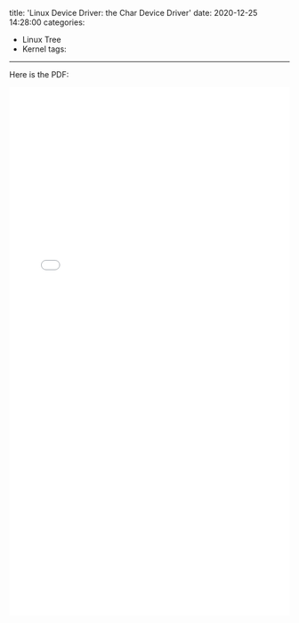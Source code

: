 title: 'Linux Device Driver: the Char Device Driver'
date: 2020-12-25 14:28:00
categories:
- Linux Tree
- Kernel
tags:
---
Here is the PDF:
<!-- more -->
<embed src="./Linux_Char_Device_Driver.pdf" width="100%" height="950" type="application/pdf">

<!-- {% pdf /pdf/Linux_Char_Device_Driver.pdf %}   -->